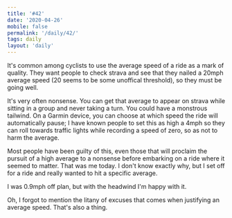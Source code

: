 ```yaml
---
title: '#42'
date: '2020-04-26'
mobile: false
permalink: '/daily/42/'
tags: daily
layout: 'daily'
---
```


It's common among cyclists to use the average speed of a ride as a mark of quality. They want people to check strava and see that they nailed a 20mph average speed (20 seems to be some unoffical threshold), so they must be going well.

It's very often nonsense. You can get that average to appear on strava while sitting in a group and never taking a turn. You could have a monstrous tailwind. On a Garmin device, you can choose at which speed the ride will automatically pause; I have known people to set this as high a 4mph so they can roll towards traffic lights while recording a speed of zero, so as not to harm the average.

Most people have been guilty of this, even those that will proclaim the pursuit of a high average to a nonsense before embarking on a ride where it seemed to matter. That was me today. I don't know exactly why, but I set off for a ride and really wanted to hit a specific average.

I was 0.9mph off plan, but with the headwind I'm happy with it.

Oh, I forgot to mention the litany of excuses that comes when justifying an average speed. That's also a thing.
